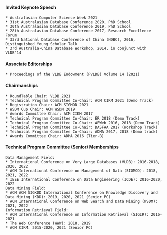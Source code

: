 #### Invited Keynote Speech
	* Australasian Computer Science Week 2021
	* 31st Australasian Database Conference 2020, PhD School
	* 30th Australasian Database Conference 2019, PhD School
	* 28th Australasian Database Conference 2017, Research Excellence Forum
	* 33rd National Database Conference of China (NDBC), 2016, Distinguished Young Scholar Talk
	* 3rd Australia-China Database Workshop, 2014, in conjunct with VLDB'14

#### Associate Editorships
	* Proceedings of the VLDB Endowment (PVLDB) Volume 14 (2021)

#### Chairmanships
	* RoundTable Chair: VLDB 2021
	* Technical Program Committee Co-Chair: ACM CIKM 2021 (Demo Track)
	* Registration Chair: ACM SIGMOD 2021
	* WSDM Cup Chair: ACM WSDM 2019
	* Awards Committee Chair: ACM CIKM 2017
	* Technical Program Committee Co-Chair: ER 2018 (Demo Track)
	* Technical Program Committee Co-Chair: APWeb 2016, 2018 (Demo Track)
	* Technical Program Committee Co-Chair: DASFAA 2017 (Workshop Track)
	* Technical Program Committee Co-Chair: ADMA 2017, 2018 (Demo track)
	* Awards Committee Chair: ADMA 2016 (Tier-B)

#### Technical Program Committee (Senior) Memberships
	Data Management Field:
	* International Conference on Very Large Databases (VLDB): 2016-2018, 2020, 2022
	* ACM International Conference on Management of Data (SIGMOD): 2018, 2021, 2022
	* IEEE International Conference on Data Engineering (ICDE): 2016-2020, 2022
	Data Mining Field:
	* ACM ACM SIGKDD International Conference on Knowledge Discovery and Data Mining (KDD): 2019, 2020, 2021 (Senior PC)
	* ACM International Conference on Web Search and Data Mining (WSDM): 2021, 2022	
	Information Retrieval Field:
	* ACM International Conference on Information Retrieval (SIGIR): 2016-2021
	* The Web Conference (WWW): 2018, 2019
	* ACM CIKM: 2015-2020, 2021 (Senior PC)